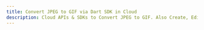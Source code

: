 ---title: Convert JPEG to GIF via Dart SDK in Clouddescription: Cloud APIs & SDKs to Convert JPEG to GIF. Also Create, Edit & Render Microsoft Word & OpenOffice documents in the Cloud.---